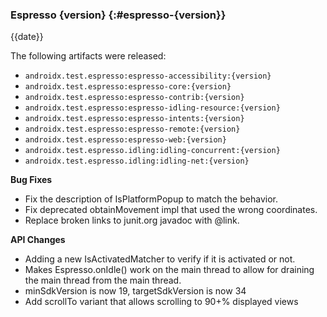 ### Espresso {version} {:#espresso-{version}}

{{date}}

The following artifacts were released:

* `androidx.test.espresso:espresso-accessibility:{version}`
* `androidx.test.espresso:espresso-core:{version}`
* `androidx.test.espresso:espresso-contrib:{version}`
* `androidx.test.espresso:espresso-idling-resource:{version}`
* `androidx.test.espresso:espresso-intents:{version}`
* `androidx.test.espresso:espresso-remote:{version}`
* `androidx.test.espresso:espresso-web:{version}`
* `androidx.test.espresso.idling:idling-concurrent:{version}`
* `androidx.test.espresso.idling:idling-net:{version}`

**Bug Fixes**

* Fix the description of IsPlatformPopup to match the behavior.
* Fix deprecated obtainMovement impl that used the wrong coordinates.
* Replace broken links to junit.org javadoc with @link.

**API Changes**

* Adding a new IsActivatedMatcher to verify if it is activated or not.
* Makes Espresso.onIdle() work on the main thread to allow for draining the main thread from the main thread.
* minSdkVersion is now 19, targetSdkVersion is now 34
* Add scrollTo variant that allows scrolling to 90+% displayed views
